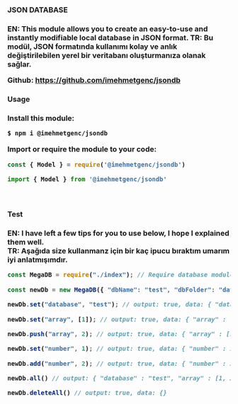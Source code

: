 <h3>JSON DATABASE<h3>

EN: This module allows you to create an easy-to-use and instantly modifiable local database in JSON format.
TR: Bu modül, JSON formatında kullanımı kolay ve anlık değiştirilebilen yerel bir veritabanı oluşturmanıza olanak sağlar.

Github: https://github.com/imehmetgenc/jsondb

<h3>Usage<h3>
Install this module:

```bash
$ npm i @imehmetgenc/jsondb
```

Import or require the module to your code:
```js
const { Model } = require('@imehmetgenc/jsondb')
```

```js
import { Model } from '@imehmetgenc/jsondb'

```
<br>


<h3>Test<h3>
EN: I have left a few tips for you to use below, I hope I explained them well.<br>
TR: Aşağıda size kullanmanz için bir kaç ipucu bıraktım umarım iyi anlatmışımdır.

```js
const MegaDB = require("./index"); // Require database module

const newDb = new MegaDB({ "dbName": "test", "dbFolder": "database", "noBlankData": true, "readable": true }); // Create database

newDb.set("database", "test"); // output: true, data: { "database" : "test" }

newDb.set("array", [1]); // output: true, data: { "array" : [1] }

newDb.push("array", 2); // output: true, data: { "array" : [1, 2] }

newDb.set("number", 1); // output: true, data: { "number" : 1 }

newDb.add("number", 2); // output: true, data: { "number" : 3 }

newDb.all() // output: { "database" : "test", "array" : [1, 2], "number" : 3 }

newDb.deleteAll() // output: true, data: {}
```
